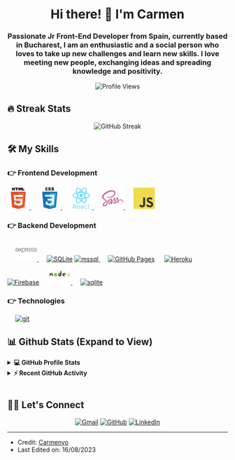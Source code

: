 <h1 align="center">Hi there! 👋 I'm Carmen</h1>
<h3 align="center">Passionate Jr Front-End Developer from Spain, currently based in Bucharest, I am an enthusiastic and a social person who loves to take up new challenges and learn new skills. I love meeting new people, exchanging ideas and spreading knowledge and positivity.</h3>

<p align="center">
  <img src="https://komarev.com/ghpvc/?username=carmenyo&label=Profile%20views&color=0e75b6&style=flat" alt="Profile Views"/>
</p>

## 🔥 Streak Stats

<p align="center">
  <img align="center" src="https://github-readme-streak-stats.herokuapp.com/?user=carmenyo" alt="GitHub Streak"/>
</p>

<p align="center">

## 🛠️ My Skills
### 👉 Frontend Development
<p align="left"> 
 <a href="https://www.w3.org/html/" target="_blank" rel="noreferrer"> <img src="https://raw.githubusercontent.com/devicons/devicon/master/icons/html5/html5-original-wordmark.svg" alt="html5" width="50" height="50"/> </a> 
  &emsp; 
  <a href="https://www.w3schools.com/css/" target="_blank" rel="noreferrer"> <img src="https://raw.githubusercontent.com/devicons/devicon/master/icons/css3/css3-original-wordmark.svg" alt="css3" width="50" height="50"/> </a> 
  &emsp;
<a href="https://reactjs.org/" target="_blank" rel="noreferrer"> <img src="https://raw.githubusercontent.com/devicons/devicon/master/icons/react/react-original-wordmark.svg" alt="react" width="50" height="50"/> </a> 
   &emsp;
<a href="https://sass-lang.com" target="_blank" rel="noreferrer"> <img src="https://raw.githubusercontent.com/devicons/devicon/master/icons/sass/sass-original.svg" alt="sass" width="50" height="50"/> </a> 
 &emsp;
<a href="https://developer.mozilla.org/en-US/docs/Web/JavaScript" target="_blank" rel="noreferrer"> <img src="https://raw.githubusercontent.com/devicons/devicon/master/icons/javascript/javascript-original.svg" alt="javascript" width="50" height="50"/> </a> 
</p>

### 👉 Backend Development
<p align="left">
  &emsp;
<a href="https://expressjs.com" target="_blank" rel="noreferrer"> <img src="https://raw.githubusercontent.com/devicons/devicon/master/icons/express/express-original-wordmark.svg" alt="express" width="50" height="50"/> </a> 
  &emsp;
<a href="https://www.sqlite.org/"><img alt="SQLite" src ="https://img.shields.io/badge/sqlite-%2307405e.svg?style=flat&logo=sqlite&logoColor=white"/></a>
<a href="https://www.microsoft.com/en-us/sql-server" target="_blank" rel="noreferrer"> <img src="https://www.svgrepo.com/show/303229/microsoft-sql-server-logo.svg" alt="mssql" width="50" height="50"/> </a> 
&emsp;
<a href="https://www.github.com"><img alt="GitHub Pages" src="https://img.shields.io/badge/GitHub%20Pages-%23327FC7.svg?style=flat&llogo=github&logoColor=white"></a>
  &emsp;
    <a href="https://www.heroku.com/"><img alt="Heroku" src="https://img.shields.io/badge/Heroku%20-%23430098.svg?logo=heroku&logoColor=white"></a>  
  &emsp;
    <a href="https://firebase.google.com/"><img alt="Firebase" src ="https://img.shields.io/badge/Firebase-%23316192.svg?logo=firebase&logoColor=white"></a>
	&emsp;
<a href="https://nodejs.org" target="_blank" rel="noreferrer"> <img src="https://raw.githubusercontent.com/devicons/devicon/master/icons/nodejs/nodejs-original-wordmark.svg" alt="nodejs" width="50" height="50"/> </a>	
&emsp;
 <a href="https://www.sqlite.org/" target="_blank" rel="noreferrer"> <img src="https://www.vectorlogo.zone/logos/sqlite/sqlite-icon.svg" alt="sqlite" width="50" height="50"/> </a> 
 </p>
 

### 👉 Technologies
<p>
  &emsp;
<a href="https://git-scm.com/" target="_blank" rel="noreferrer"> <img src="https://www.vectorlogo.zone/logos/git-scm/git-scm-icon.svg" alt="git" width="50" height="50"/> </a> 
</p>



## 📊 Github Stats (Expand to View) 


<details> 
  <summary><b>💻 GitHub Profile Stats</b></summary>
  <br/>
  <p align="center">
    <a href="https://github.com/anuraghazra/github-readme-stats"><img alt="Carmen's Github Stats" src="https://github-readme-stats.vercel.app/api?username=carmenyo&show_icons=true&count_private=true&theme=algolia" height="192px"/></a>
<br/>
  &nbsp;
	  <img src="https://github-readme-stats.vercel.app/api/top-langs?username=carmenyo&show_icons=true&locale=en&layout=compact&theme=algolia" alt="carmen" height="192px"/>
  <br/>
  <b>Note:</b> Top languages is only a metric of the languages my public code consists of and doesn't reflect experience or skill level.
  </p>
</details>


<details>
  <summary><b>⚡ Recent GitHub Activity</b></summary>
 
</details>

<br/>

## 🙋‍♀️ Let's Connect
<p align="center">
	<a href="mailto:carmencastroyo@gmail.com"><img src="https://img.icons8.com/bubbles/50/000000/gmail.png" alt="Gmail"/></a>
	<a href="https://github.com/carmenyo"><img src="https://img.icons8.com/bubbles/50/000000/github.png" alt="GitHub"/></a>
	<a href="https://linkedin.com/carmen-castro-yo"><img src="https://img.icons8.com/bubbles/50/000000/linkedin.png" alt="LinkedIn"/></a>
	
</p>

<hr/>

* Credit: [Carmenyo](https://github.com/carmenyo)
* Last Edited on: 16/08/2023
